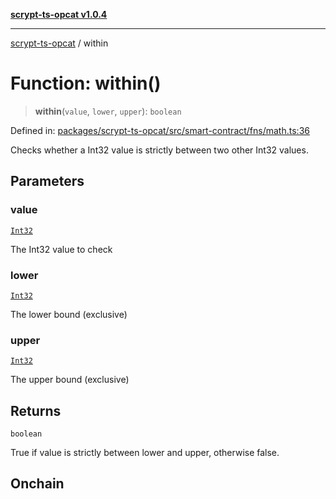[**scrypt-ts-opcat v1.0.4**](../README.md)

***

[scrypt-ts-opcat](../README.md) / within

# Function: within()

> **within**(`value`, `lower`, `upper`): `boolean`

Defined in: [packages/scrypt-ts-opcat/src/smart-contract/fns/math.ts:36](https://github.com/OPCAT-Labs/ts-tools/blob/528986f3e4ac436a160988491680cf191c0bf231/packages/scrypt-ts-opcat/src/smart-contract/fns/math.ts#L36)

Checks whether a Int32 value is strictly between two other Int32 values.

## Parameters

### value

[`Int32`](../type-aliases/Int32.md)

The Int32 value to check

### lower

[`Int32`](../type-aliases/Int32.md)

The lower bound (exclusive)

### upper

[`Int32`](../type-aliases/Int32.md)

The upper bound (exclusive)

## Returns

`boolean`

True if value is strictly between lower and upper, otherwise false.

## Onchain
